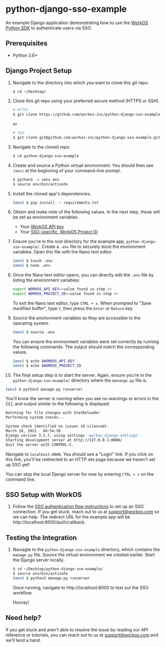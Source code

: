 # python-django-sso-example
An example Django application demonstrating how to use the [WorkOS Python SDK](https://github.com/workos-inc/workos-python) to authenticate users via SSO.

## Prerequisites
- Python 3.6+


## Django Project Setup

1. Navigate to the directory into which you want to clone this git repo.
   ```bash
   $ cd ~/Desktop/
   ```

2. Clone this git repo using your preferred secure method (HTTPS or SSH).
   ```bash
   # HTTPS
   $ git clone https://github.com/workos-inc/python-django-sso-example.git
   ```

   or

   ```bash
   # SSH
   $ git clone git@github.com:workos-inc/python-django-sso-example.git
   ```

3. Navigate to the cloned repo.
   ```bash
   $ cd python-django-sso-example
   ```

4. Create and source a Python virtual environment. You should then see `(env)` at the beginning of your command-line prompt.
   ```bash
   $ python3 -m venv env
   $ source env/bin/activate
   ```

5. Install the cloned app's dependencies.
   ```bash
   (env) $ pip install -r requirements.txt
   ```

6. Obtain and make note of the following values. In the next step, these will be set as environment variables.
   - Your [WorkOS API key](https://dashboard.workos.com/api-keys)
   - Your [SSO-specific, WorkOS Project ID](https://dashboard.workos.com/sso/configuration)

7. Ensure you're in the root directory for the example app, `python-django-sso-example/`. Create a `.env` file to securely store the environment variables. Open this file with the Nano text editor.
   ```bash
   (env) $ touch .env
   (env) $ nano .env
   ```

8. Once the Nano text editor opens, you can directly edit the `.env` file by listing the environment variables:
   ```bash
   export WORKOS_API_KEY=<value found in step 6>
   export WORKOS_PROJECT_ID=<value found in step 6>
   ```

   To exit the Nano text editor, type `CTRL + x`. When prompted to "Save modified buffer", type `Y`, then press the `Enter` or `Return` key.

9. Source the environment variables so they are accessible to the operating system.
   ```bash
   (env) $ source .env
   ```

   You can ensure the environment variables were set correctly by running the following commands. The output should match the corresponding values.
   ```bash
   (env) $ echo $WORKOS_API_KEY
   (env) $ echo $WORKOS_PROJECT_ID
   ```

10. The final setup step is to start the server. Again, ensure you're in the `python-django-sso-example/` directory where the `manange.py` file is.
   ```bash
   (env) $ python3 manage.py runserver
   ```

   You'll know the server is running when you see no warnings or errors in the CLI, and output similar to the following is displayed:

   ```bash
   Watching for file changes with StatReloader
   Performing system checks...

   System check identified no issues (0 silenced).
   March 18, 2021 - 04:54:50
   Django version 3.1.7, using settings 'workos_django.settings'
   Starting development server at http://127.0.0.1:8000/
   Quit the server with CONTROL-C.
   ```

   Navigate to `localhost:8000`. You should see a "Login" link. If you click on this link, you'll be redirected to an HTTP `404` page because we haven't set up SSO yet!

   You can stop the local Django server for now by entering `CTRL + c` on the command line.


## SSO Setup with WorkOS

1. Follow the [SSO authentication flow instructions](https://workos.com/docs/sso/guide/introduction) to set up an SSO connection. If you get stuck, reach out to us at support@workos.com so we can help. The redirect URL for the example app will be http://localhost:8000/auth/callback.

## Testing the Integration

1. Naviagte to the `python-django-sso-example` directory, which contains the `manage.py` file. Source the virtual environment we created earlier. Start the Django server locally.

   ```bash
   $ cd ~/Desktop/python-django-sso-example/
   $ source env/bin/activate
   (env) $ python3 manage.py runserver
   ```

   Once running, navigate to http://localhost:8000 to test out the SSO workflow.

   Hooray!

## Need help?

If you get stuck and aren't able to resolve the issue by reading our API reference or tutorials, you can reach out to us at support@workos.com and we'll lend a hand.
